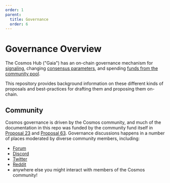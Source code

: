 ```yaml
---
order: 1
parent:
  title: Governance
  order: 6
---
```


# Governance Overview

The Cosmos Hub ("Gaia") has an on-chain governance mechanism for [signaling](./text-prop.md), changing [consensus parameters](./param-change.md), and spending [funds from the community pool](./community-pool-spend.md).

This repository provides background information on these different kinds of proposals and best-practices for drafting them and proposing them on-chain.


## Community

Cosmos governance is driven by the Cosmos community, and much of the documentation in this repo was funded by the community fund itself in
[Proposal 23](https://www.mintscan.io/cosmos/proposals/23) and [Proposal 63](https://www.mintscan.io/cosmos/proposals/63).
Governance discussions happens in a number of places moderated by diverse community members, including:

- [Forum](http://forum.cosmos.network/)
- [Discord](https://discord.gg/W8trcGV)
- [Twitter](https://twitter.com/CosmosGov)
- [Reddit](http://reddit.com/r/cosmosnetwork)
- anywhere else you might interact with members of the Cosmos community!
